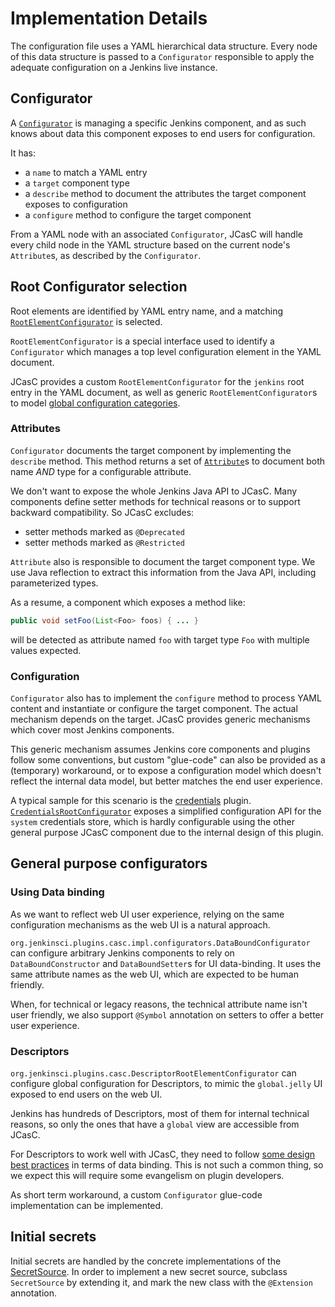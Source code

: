 # Implementation Details

The configuration file uses a YAML hierarchical data structure.
Every node of this data structure is passed to a `Configurator` responsible
to apply the adequate configuration on a Jenkins live instance.

## Configurator

A [`Configurator`](https://github.com/jenkinsci/configuration-as-code-plugin/blob/master/plugin/src/main/java/io/jenkins/plugins/casc/Configurator.java)
is managing a specific Jenkins component, and as such knows
about data this component exposes to end users for configuration.

It has:

- a `name` to match a YAML entry
- a `target` component type
- a `describe` method to document the attributes the target component exposes to configuration
- a `configure` method to configure the target component

From a YAML node with an associated `Configurator`, JCasC will handle every
child node in the YAML structure based on the current node's `Attribute`s, as described by the `Configurator`.

## Root Configurator selection

Root elements are identified by YAML entry name, and a matching
[`RootElementConfigurator`](https://github.com/jenkinsci/configuration-as-code-plugin/blob/master/plugin/src/main/java/io/jenkins/plugins/casc/RootElementConfigurator.java) is selected.

`RootElementConfigurator` is a special interface used to identify a `Configurator` which manages a top level
configuration element in the YAML document.

JCasC provides a custom `RootElementConfigurator` for the `jenkins` root entry in the YAML document,
as well as generic `RootElementConfigurator`s to model [global configuration categories](https://github.com/jenkinsci/jenkins/blob/master/core/src/main/java/jenkins/model/GlobalConfigurationCategory.java).

### Attributes

`Configurator` documents the target component by implementing the `describe` method. This method returns a set
of [`Attribute`](https://github.com/jenkinsci/configuration-as-code-plugin/blob/master/plugin/src/main/java/io/jenkins/plugins/casc/Attribute.java)s
to document both name _AND_ type for a configurable attribute.

We don't want to expose the whole Jenkins Java API to JCasC. Many components define setter
methods for technical reasons or to support backward compatibility. So JCasC excludes:

- setter methods marked as `@Deprecated`
- setter methods marked as `@Restricted`

`Attribute` also is responsible to document the target component type. We use Java reflection to extract this
information from the Java API, including parameterized types.

As a resume, a component which exposes a method like:

```java
public void setFoo(List<Foo> foos) { ... }
```

will be detected as attribute named `foo` with target type `Foo` with multiple values expected.

### Configuration

`Configurator` also has to implement the `configure` method to process YAML content and instantiate or configure
the target component. The actual mechanism depends on the target. JCasC provides generic
mechanisms which cover most Jenkins components.

This generic mechanism assumes Jenkins core components and plugins follow some conventions, but
custom "glue-code" can also be provided as a (temporary) workaround, or to expose a configuration model
which doesn't reflect the internal data model, but better matches the end user experience.

A typical sample for this scenario is the [credentials](https://plugins.jenkins.io/credentials) plugin.
[`CredentialsRootConfigurator`](https://github.com/jenkinsci/configuration-as-code-plugin/blob/master/support/src/main/java/io/jenkins/plugins/casc/support/credentials/CredentialsRootConfigurator.java)
exposes a simplified configuration API for the `system` credentials store, which is hardly configurable
using the other general purpose JCasC component due to the internal design of this plugin.

## General purpose configurators

### Using Data binding

As we want to reflect web UI user experience, relying on the same configuration mechanisms as the web
UI is a natural approach.

`org.jenkinsci.plugins.casc.impl.configurators.DataBoundConfigurator` can configure arbitrary
Jenkins components to rely on `DataBoundConstructor`
and `DataBoundSetter`s for UI data-binding. It uses the same attribute names as
the web UI, which are expected to be human friendly.

When, for technical or legacy reasons, the technical attribute name isn't user friendly, we also support
`@Symbol` annotation on setters to offer a better user experience.

### Descriptors

`org.jenkinsci.plugins.casc.DescriptorRootElementConfigurator` can configure
global configuration for Descriptors, to mimic the `global.jelly` UI exposed
to end users on the web UI.

Jenkins has hundreds of Descriptors, most of them for internal technical reasons,
so only the ones that have a `global` view are accessible from JCasC.

For Descriptors to work well with JCasC, they need to follow
[some design best practices](PLUGINS.md) in terms of data binding. This is not such a common thing,
so we expect this will require some evangelism on plugin developers.

As short term workaround, a custom `Configurator` glue-code implementation can be implemented.

## Initial secrets

Initial secrets are handled by the concrete implementations of the [SecretSource](https://github.com/jenkinsci/configuration-as-code-plugin/blob/master/plugin/src/main/java/io/jenkins/plugins/casc/SecretSource.java). In order to implement a new
secret source, subclass `SecretSource` by extending it, and mark the new class with the `@Extension` annotation.
